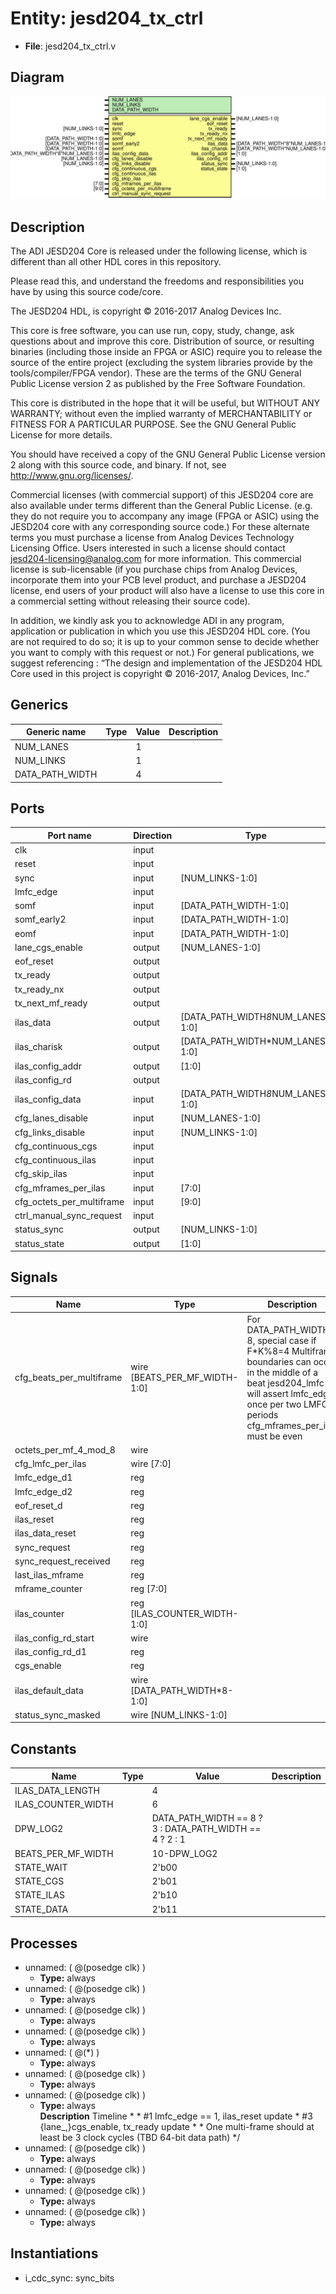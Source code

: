 # Entity: jesd204_tx_ctrl

- **File**: jesd204_tx_ctrl.v
## Diagram

![Diagram](jesd204_tx_ctrl.svg "Diagram")
## Description


 The ADI JESD204 Core is released under the following license, which is
 different than all other HDL cores in this repository.

 Please read this, and understand the freedoms and responsibilities you have
 by using this source code/core.

 The JESD204 HDL, is copyright © 2016-2017 Analog Devices Inc.

 This core is free software, you can use run, copy, study, change, ask
 questions about and improve this core. Distribution of source, or resulting
 binaries (including those inside an FPGA or ASIC) require you to release the
 source of the entire project (excluding the system libraries provide by the
 tools/compiler/FPGA vendor). These are the terms of the GNU General Public
 License version 2 as published by the Free Software Foundation.

 This core  is distributed in the hope that it will be useful, but WITHOUT ANY
 WARRANTY; without even the implied warranty of MERCHANTABILITY or FITNESS FOR
 A PARTICULAR PURPOSE. See the GNU General Public License for more details.

 You should have received a copy of the GNU General Public License version 2
 along with this source code, and binary.  If not, see
 <http://www.gnu.org/licenses/>.

 Commercial licenses (with commercial support) of this JESD204 core are also
 available under terms different than the General Public License. (e.g. they
 do not require you to accompany any image (FPGA or ASIC) using the JESD204
 core with any corresponding source code.) For these alternate terms you must
 purchase a license from Analog Devices Technology Licensing Office. Users
 interested in such a license should contact jesd204-licensing@analog.com for
 more information. This commercial license is sub-licensable (if you purchase
 chips from Analog Devices, incorporate them into your PCB level product, and
 purchase a JESD204 license, end users of your product will also have a
 license to use this core in a commercial setting without releasing their
 source code).

 In addition, we kindly ask you to acknowledge ADI in any program, application
 or publication in which you use this JESD204 HDL core. (You are not required
 to do so; it is up to your common sense to decide whether you want to comply
 with this request or not.) For general publications, we suggest referencing :
 “The design and implementation of the JESD204 HDL Core used in this project
 is copyright © 2016-2017, Analog Devices, Inc.”


## Generics

| Generic name    | Type | Value | Description |
| --------------- | ---- | ----- | ----------- |
| NUM_LANES       |      | 1     |             |
| NUM_LINKS       |      | 1     |             |
| DATA_PATH_WIDTH |      | 4     |             |
## Ports

| Port name                 | Direction | Type                              | Description |
| ------------------------- | --------- | --------------------------------- | ----------- |
| clk                       | input     |                                   |             |
| reset                     | input     |                                   |             |
| sync                      | input     | [NUM_LINKS-1:0]                   |             |
| lmfc_edge                 | input     |                                   |             |
| somf                      | input     | [DATA_PATH_WIDTH-1:0]             |             |
| somf_early2               | input     | [DATA_PATH_WIDTH-1:0]             |             |
| eomf                      | input     | [DATA_PATH_WIDTH-1:0]             |             |
| lane_cgs_enable           | output    | [NUM_LANES-1:0]                   |             |
| eof_reset                 | output    |                                   |             |
| tx_ready                  | output    |                                   |             |
| tx_ready_nx               | output    |                                   |             |
| tx_next_mf_ready          | output    |                                   |             |
| ilas_data                 | output    | [DATA_PATH_WIDTH*8*NUM_LANES-1:0] |             |
| ilas_charisk              | output    | [DATA_PATH_WIDTH*NUM_LANES-1:0]   |             |
| ilas_config_addr          | output    | [1:0]                             |             |
| ilas_config_rd            | output    |                                   |             |
| ilas_config_data          | input     | [DATA_PATH_WIDTH*8*NUM_LANES-1:0] |             |
| cfg_lanes_disable         | input     | [NUM_LANES-1:0]                   |             |
| cfg_links_disable         | input     | [NUM_LINKS-1:0]                   |             |
| cfg_continuous_cgs        | input     |                                   |             |
| cfg_continuous_ilas       | input     |                                   |             |
| cfg_skip_ilas             | input     |                                   |             |
| cfg_mframes_per_ilas      | input     | [7:0]                             |             |
| cfg_octets_per_multiframe | input     | [9:0]                             |             |
| ctrl_manual_sync_request  | input     |                                   |             |
| status_sync               | output    | [NUM_LINKS-1:0]                   |             |
| status_state              | output    | [1:0]                             |             |
## Signals

| Name                     | Type                          | Description                                                                                                                                                                                                        |
| ------------------------ | ----------------------------- | ------------------------------------------------------------------------------------------------------------------------------------------------------------------------------------------------------------------ |
| cfg_beats_per_multiframe | wire [BEATS_PER_MF_WIDTH-1:0] |  For DATA_PATH_WIDTH = 8, special case if F*K%8=4    Multiframe boundaries can occur in the middle of a beat    jesd204_lmfc will assert lmfc_edge once per two LMFC periods    cfg_mframes_per_ilas must be even  |
| octets_per_mf_4_mod_8    | wire                          |                                                                                                                                                                                                                    |
| cfg_lmfc_per_ilas        | wire [7:0]                    |                                                                                                                                                                                                                    |
| lmfc_edge_d1             | reg                           |                                                                                                                                                                                                                    |
| lmfc_edge_d2             | reg                           |                                                                                                                                                                                                                    |
| eof_reset_d              | reg                           |                                                                                                                                                                                                                    |
| ilas_reset               | reg                           |                                                                                                                                                                                                                    |
| ilas_data_reset          | reg                           |                                                                                                                                                                                                                    |
| sync_request             | reg                           |                                                                                                                                                                                                                    |
| sync_request_received    | reg                           |                                                                                                                                                                                                                    |
| last_ilas_mframe         | reg                           |                                                                                                                                                                                                                    |
| mframe_counter           | reg [7:0]                     |                                                                                                                                                                                                                    |
| ilas_counter             | reg [ILAS_COUNTER_WIDTH-1:0]  |                                                                                                                                                                                                                    |
| ilas_config_rd_start     | wire                          |                                                                                                                                                                                                                    |
| ilas_config_rd_d1        | reg                           |                                                                                                                                                                                                                    |
| cgs_enable               | reg                           |                                                                                                                                                                                                                    |
| ilas_default_data        | wire [DATA_PATH_WIDTH*8-1:0]  |                                                                                                                                                                                                                    |
| status_sync_masked       | wire [NUM_LINKS-1:0]          |                                                                                                                                                                                                                    |
## Constants

| Name               | Type | Value                                                   | Description |
| ------------------ | ---- | ------------------------------------------------------- | ----------- |
| ILAS_DATA_LENGTH   |      | 4                                                       |             |
| ILAS_COUNTER_WIDTH |      | 6                                                       |             |
| DPW_LOG2           |      | DATA_PATH_WIDTH == 8 ? 3 : DATA_PATH_WIDTH == 4 ? 2 : 1 |             |
| BEATS_PER_MF_WIDTH |      | 10-DPW_LOG2                                             |             |
| STATE_WAIT         |      | 2'b00                                                   |             |
| STATE_CGS          |      | 2'b01                                                   |             |
| STATE_ILAS         |      | 2'b10                                                   |             |
| STATE_DATA         |      | 2'b11                                                   |             |
## Processes
- unnamed: ( @(posedge clk) )
  - **Type:** always
- unnamed: ( @(posedge clk) )
  - **Type:** always
- unnamed: ( @(posedge clk) )
  - **Type:** always
- unnamed: ( @(posedge clk) )
  - **Type:** always
- unnamed: ( @(*) )
  - **Type:** always
- unnamed: ( @(posedge clk) )
  - **Type:** always
- unnamed: ( @(posedge clk) )
  - **Type:** always
</br>**Description**
 Timeline  *  * #1 lmfc_edge == 1, ilas_reset update  * #3 {lane_,}cgs_enable, tx_ready update  *  * One multi-frame should at least be 3 clock cycles (TBD 64-bit data path)  */ 
- unnamed: ( @(posedge clk) )
  - **Type:** always
- unnamed: ( @(posedge clk) )
  - **Type:** always
- unnamed: ( @(posedge clk) )
  - **Type:** always
- unnamed: ( @(posedge clk) )
  - **Type:** always
## Instantiations

- i_cdc_sync: sync_bits
